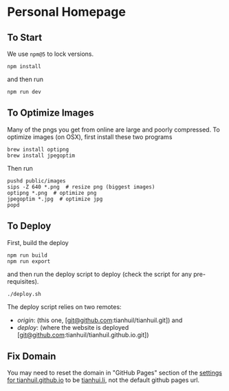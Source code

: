 # Personal Homepage

## To Start

We use `npm@5` to lock versions.

```
npm install
```

and then run

```
npm run dev
```

## To Optimize Images

Many of the pngs you get from online are large and poorly compressed. To optimize images (on OSX), first install these two programs

```
brew install optipng
brew install jpegoptim
```

Then run

```
pushd public/images
sips -Z 640 *.png  # resize png (biggest images)
optipng *.png  # optimize png
jpegoptim *.jpg  # optimize jpg
popd
```

## To Deploy

First, build the deploy

```
npm run build
npm run export
```

and then run the deploy script to deploy (check the script for any pre-requisites).

```
./deploy.sh
```

The deploy script relies on two remotes:

- _origin_: (this one, [git@github.com:tianhuil/tianhuil.git]) and
- _deploy_: (where the website is deployed [git@github.com:tianhuil/tianhuil.github.io.git])

## Fix Domain

You may need to reset the domain in "GitHub Pages" section of the [settings for tianhuil.github.io](https://github.com/tianhuil/tianhuil.github.io/settings) to be [tianhui.li](tianhui.li), not the default github pages url.
